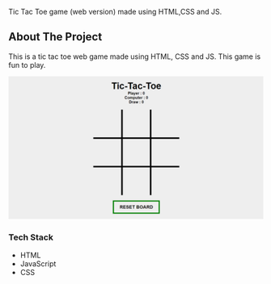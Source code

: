 

Tic Tac Toe game (web version) made using HTML,CSS and JS.


## About The Project

This is a tic tac toe web game made using HTML, CSS and JS. This game is fun to play.

![](tictactoe.png)

### Tech Stack

* HTML
* JavaScript
* CSS

